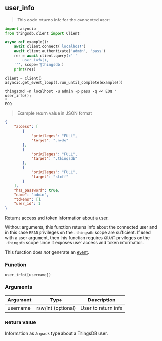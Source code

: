 ## user_info

> This code returns info for the connected user:

```python
import asyncio
from thingsdb.client import Client

async def example():
    await client.connect('localhost')
    await client.authenticate('admin', 'pass')
    res = await client.query(r'''
        user_info();
    ''', scope='@thingsdb')
    print(res)

client = Client()
asyncio.get_event_loop().run_until_complete(example())
```

```shell
thingscmd -n localhost -u admin -p pass -q << EOQ "
user_info();
"
EOQ
```

> Example return value in JSON format

```json
{
    "access": [
        {
            "privileges": "FULL",
            "target": ".node"
        },
        {
            "privileges": "FULL",
            "target": ".thingsdb"
        },
        {
            "privileges": "FULL",
            "target": "stuff"
        }
    ],
    "has_password": true,
    "name": "admin",
    "tokens": [],
    "user_id": 1
}
```

Returns access and token information about a user.

Without arguments, this function returns info about the connected user and in this case `READ` privileges on the `.thingsdb` scope are sufficient.
If used with a user argument, then this function requires `GRANT` privileges on the `.thingsdb` scope since it exposes user access and token information.

This function does *not* generate an [event](#events).

### Function
`user_info([username])`

### Arguments
Argument | Type | Description
-------- | ---- | -----------
username | raw/int (optional) | User to return info

### Return value
Information as a `qpack` type about a ThingsDB user.